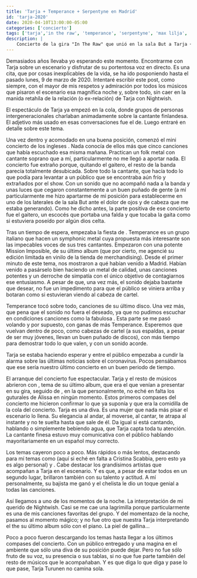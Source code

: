```yaml
---
title: 'Tarja + Temperance + Serpentyne en Madrid'
id: 'tarja-2020'
date: 2020-04-10T13:00:00-05:00
categories: ['concierto']
tags: ['tarja','in the raw', 'temperance', 'serpentyne', 'max lilja', 'doug wimbish' , 'christian kretschmar', 'timm schreiner', 'alex scholpp', 'alessia scolletti', 'michele guaitoli', 'marco pastorino', 'alfonso mocerino', 'luca negro']
description: |
    Concierto de la gira "In The Raw" que unió en la sala But a Tarja + Temperance + Serpentyne el 9 de Marzo de 2020 en Madrid
---
```

Demasiados años llevaba yo esperando este momento. Encontrarme con Tarja sobre un escenario y disfrutar de su portentosa voz en directo. Es una cita, que por cosas inexplicables de la vida, se ha ido posponiendo hasta el pasado lunes, 9 de marzo de 2020. Intentaré escribir este post, como siempre, con el mayor de mis respetos y admiración por todos los músicos que pisaron el escenario esa magnífica noche y, sobre todo, sin caer en la manida retahíla de la relación (o ex-relación) de Tarja con Nightwish.

El espectáculo de Tarja ya empezó en la cola, donde grupos de personas intergeneracionales charlaban animadamente sobre la cantante finlandesa. El adjetivo más usado en esas conversaciones fue el de. Luego entraré en detalle sobre este tema.

Una vez dentro y acomodado en una buena posición, comenzó el mini concierto de los ingleses <important text="Serpentyne" />. Nada conocía de ellos más que cinco canciones que había escuchado esa misma mañana. Practican un folk metal con cantante soprano que a mí, particularmente no me llegó a aportar nada. El concierto fue extraño porque, quitando el gaitero, el resto de la banda parecía totalmente desubicada. Sobre todo la cantante, que hacía todo lo que podía para levantar a un público que se encontraba aún frío y extrañados por el show. Con un sonido que no acompañó nada a la banda y unas luces que cegaron constantemente a un buen puñado de gente (a mí particularmente me hizo apartarme de mi posición para establecerme en uno de los laterales de la sala But ante el dolor de ojos y de cabeza que me estaba generando). Como he dicho antes, la parte positiva de ese concierto fue el gaitero, un escocés que portaba una falda y que tocaba la gaita como si estuviera poseído por algún dios celta.

Tras un tiempo de espera, empezaba la fiesta de <important text="Temperance" />. Temperance es un grupo italiano que hacen un symphonic metal cuya propuesta más interesante son las impecables voces de sus tres cantantes. Empezaron con una potente Mission Imposible, de su último album <important text="Viridian" /> (que por cierto, me agencié su edición limitada en vinilo de la tienda de merchandising). Desde el primer minuto de este tema, nos mostraron a qué habían venido a Madrid. Habían venido a pasárselo bien haciendo un metal de calidad, unas canciones potentes y un derroche de simpatía con el único objetivo de contagiarnos ese entusiasmo. A pesar de que, una vez más, el sonido dejaba bastante que desear, no fue un impedimento para que el público se viniera arriba y botaran como si estuvieran viendo al cabeza de cartel.

Temperance tocó sobre todo, canciones de su último disco. Una vez más, que pena que el sonido no fuera el deseado, ya que no pudimos escuchar en condiciones canciones como la fabulosa <important text="My Demons Can't Sleep" />. Esta parte se me pasó volando y por supuesto, con ganas de más Temperance. Esperemos que vuelvan dentro de poco, como cabezas de cartel (a sus espaldas, a pesar de ser muy jóvenes, llevan un buen puñado de discos), con más tiempo para demostrar todo lo que valen, y con un sonido acorde.

Tarja se estaba haciendo esperar y entre el público empezaba a cundir la alarma sobre las últimas noticias sobre el coronavirus. Pocos pensábamos que ese sería nuestro último concierto en un buen periodo de tiempo.

El arranque del concierto fue espectacular. Tarja y el resto de músicos abrieron con <important text="My Serene" />, tema de su último album, <important text="In The Raw" /> que era el que venían a presentar en su gira, seguido de <important text="My Demons In You" />, en la que personalmente, no eché en falta los guturales de Alissa en ningún momento. Estos primeros compases del concierto me hicieron confirmar lo que ya suponía y que era la comidilla de la cola del concierto. Tarja es una diva. Es una mujer que nada más pisar el escenario lo llena. Su elegancia al andar, al moverse, al cantar, te atrapa al instante y no te suelta hasta que sale de él. Da igual si está cantando, hablando o simplemente bebiendo agua, que Tarja capta toda tu atención. La cantante finesa estuvo muy comunicativa con el público hablando mayoritariamente en un español muy correcto.

Los temas cayeron poco a poco. Más rápidos o más lentos, destacando para mí temas como <important text="Goodbye Stranger" /> (aquí si eché en falta a Cristina Scabbia, pero esto ya es algo personal) y <important text="Falling Awake" />. Cabe destacar los grandísimos artistas que acompañan a Tarja en el escenario. Y es que, a pesar de estar todos en un segundo lugar, brillaron también con su talento y actitud. A mí personalmente, su bajista me ganó y el chelista le dio un toque genial a todas las canciones.

Así llegamos a uno de los momentos de la noche. La interpretación de mi querido <important text="Planet Hell" /> de Nightwish. Casi se me cae una lagrimilla porque particularmente es una de mis canciones favoritas del grupo. Y del momentazo de la noche, pasamos al momento mágico; y no fue otro que nuestra Tarja interpretando el <important text="You and I" /> the su último album sólo con el piano. La piel de gallina...

Poco a poco fueron descargando los temas hasta llegar a los últimos compases del concierto. Con un público entregado y una magina en el ambiente que sólo una diva de su posición puede dejar. Pero no fue sólo fruto de su voz, su presencia o sus tablas, si no que fue parte también del resto de músicos que le acompañaban. Y es que diga lo que diga y pase lo que pase, Tarja Turunen no camina sola.
